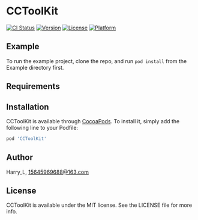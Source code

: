 # CCToolKit

[![CI Status](https://img.shields.io/travis/lgc107/CCToolKit.svg?style=flat)](https://travis-ci.org/lgc107/CCToolKit)
[![Version](https://img.shields.io/cocoapods/v/CCToolKit.svg?style=flat)](https://cocoapods.org/pods/CCToolKit)
[![License](https://img.shields.io/cocoapods/l/CCToolKit.svg?style=flat)](https://cocoapods.org/pods/CCToolKit)
[![Platform](https://img.shields.io/cocoapods/p/CCToolKit.svg?style=flat)](https://cocoapods.org/pods/CCToolKit)

## Example

To run the example project, clone the repo, and run `pod install` from the Example directory first.

## Requirements

## Installation

CCToolKit is available through [CocoaPods](https://cocoapods.org). To install
it, simply add the following line to your Podfile:

```ruby
pod 'CCToolKit'
```

## Author

Harry_L, 15645969688@163.com

## License

CCToolKit is available under the MIT license. See the LICENSE file for more info.

